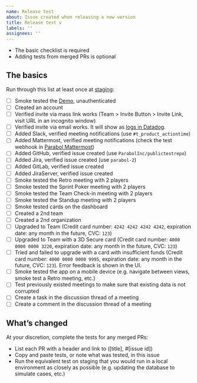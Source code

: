 ```yaml
---
name: Release test
about: Issue created when releasing a new version
title: Release test v
labels: ''
assignees: ''
---
```


- The basic checklist is required
- Adding tests from merged PRs is optional

## The basics

Run through this list at least once at [staging](https://action.parabol.fun):

- [ ] Smoke tested the [Demo](https://action.parabol.fun/retrospective-demo), unauthenticated
- [ ] Created an account
- [ ] Verified invite via mass link works (Team > Invite Button > Invite Link, visit URL in an incognito window)
- [ ] Verified invite via email works. It will show as [logs in Datadog](https://app.datadoghq.com/logs?query=kube_namespace%3Aparabol%20env%3Astaging%20&cols=host%2Cservice&index=%2A&messageDisplay=inline&refresh_mode=sliding&storage=hot&stream_sort=desc&viz=stream&from_ts=1699266779323&to_ts=1699267679323&live=true).
- [ ] Added Slack, verified meeting notifications (use `#t_product_actiontime`)
- [ ] Added Mattermost, verified meeting notifications (check the test webhook in [Parabol Mattermost](https://mattermost.parabol.fun/parabol/integrations))
- [ ] Added GitHub, verified issue created (use `ParabolInc/publictestrepo`)
- [ ] Added Jira, verified issue created (use `parabol-2`)
- [ ] Added GitLab, verified issue created
- [ ] Added JiraServer, verified issue created
- [ ] Smoke tested the Retro meeting with 2 players
- [ ] Smoke tested the Sprint Poker meeting with 2 players
- [ ] Smoke tested the Team Check-in meeting with 2 players
- [ ] Smoke tested the Standup meeting with 2 players
- [ ] Smoke tested cards on the dashboard
- [ ] Created a 2nd team
- [ ] Created a 2nd organization
- [ ] Upgraded to Team (Credit card number: `4242 4242 4242 4242`, expiration date: any month in the future, CVC: `123`)
- [ ] Upgraded to Team with a 3D Secure card (Credit card number: `4000 0000 0000 3220`, expiration date: any month in the future, CVC: `123`)
- [ ] Tried and failed to upgrade with a card with insufficient funds (Credit card number: `4000 0000 0000 9995`, expiration date: any month in the future, CVC: `123`). Error feedback is shown in the UI.
- [ ] Smoke tested the app on a mobile device (e.g. navigate between views, smoke test a Retro meeting, etc.)
- [ ] Test previously existed meetings to make sure that existing data is not corrupted
- [ ] Create a task in the discussion thread of a meeting
- [ ] Create a comment in the discussion thread of a meeting

## What’s changed

At your discretion, complete the tests for any merged PRs:

- List each PR with a header and link to ([title], #[issue id])
- Copy and paste tests, or note what was tested, in this issue
- Run the equivalent test on staging that you would run in a local environment as closely as possible (e.g. updating the database to simulate cases, etc.)
